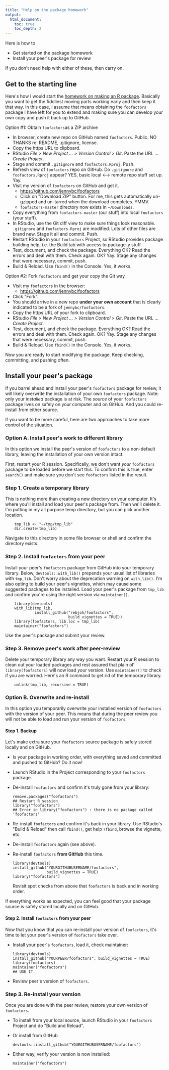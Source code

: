 ```yaml
---
title: "Help on the package homework"
output:
  html_document:
    toc: true 
    toc_depth: 2
---
```


Here is how to

  * Get started on the package homework
  * Install your peer's package for review

If you don't need help with either of these, then carry on.

## Get to the starting line

Here's how I would start the [homework on making an R package](hw09_package.html). Basically you want to get the fiddliest moving parts working early and then keep it that way. In this case, I assume that means obtaining the `foofactors` package I have left for you to extend and making sure you can develop your own copy and push it back up to GitHub.

Option #1: Obtain `foofactors`as a ZIP archive

  * In browser, create new repo on GitHub named `foofactors`. Public. NO THANKS re: README, .gitignore, license.
  * Copy the https URL to clipboard.
  * RStudio *File > New Project ... > Version Control > Git*. Paste the URL ... *Create Project*.
  * Stage and commit `.gitignore` and `foofactors.Rproj`. Push.
  * Refresh view of `foofactors` repo on GitHub. Do `.gitignore` and `foofactors.Rproj` appear? YES, basic local <--> remote repo stuff set up. Yay. 
  * Visit my version of `foofactors` on GitHub and get it.
    - <https://github.com/jennybc/foofactors>
    - Click on "Download ZIP" button. For me, this gets automatically un-gzipped and un-tarred when the download completes. YMMV.
    - `foofactors-master` directory now exists in `~/Downloads`.
  * Copy everything from `foofactors-master` (our stuff) into local `foofactors` (your stuff).
  * In RStudio, use the Git diff view to make sure things look reasonable. `.gitignore` and `foofactors.Rproj` are modified. Lots of other files are brand new. Stage it all and commit. Push.
  * Restart RStudio in your `foofactors` Project, so RStudio provides package building help, i.e. the Build tab with access to package-y stuff.
  * Test, document, and check the package. Everything OK? Read the errors and deal with them. Check again. OK? Yay. Stage any changes that were necessary, commit, push.
  * Build & Reload. Use `fbind()` in the Console. Yes, it works.

Option #2: Fork `foofactors` and get your copy the Git way

  * Visit my `foofactors` in the browser:
    - <https://github.com/jennybc/foofactors>
  * Click "Fork".
  * You should arrive in a new repo **under your own account** that is clearly indicated to be a fork of `jennybc/foofactors`.
  * Copy the https URL of your fork to clipboard.
  * RStudio *File > New Project ... > Version Control > Git*. Paste the URL ... *Create Project*.
  * Test, document, and check the package. Everything OK? Read the errors and deal with them. Check again. OK? Yay. Stage any changes that were necessary, commit, push.
  * Build & Reload. Use `fbind()` in the Console. Yes, it works.

Now you are ready to start modifying the package. Keep checking, committing, and pushing often.

## Install your peer's package

If you barrel ahead and install your peer's `foofactors` package for review, it will likely overwrite the installation of your own `foofactors` package. Note: only your *installed* package is at risk. The *source* of your `foofactors` package lives on safely on your computer and on GitHub. And you could re-install from either source.

If you want to be more careful, here are two approaches to take more control of the situation.

### Option A. Install peer's work to different library

In this option we install the peer's version of `foofactors` to a non-default library, leaving the installation of your own version intact.

First, restart your R session. Specifically, we don't want *your* `foofactors` package to be loaded before we start this. To confirm this is true, enter `search()` and make sure you don't see `foofactors` listed in the result.

### Step 1. Create a temporary library

This is nothing more than creating a new directory on your computer. It's where you'll install and load your peer's package from. Then we'll delete it. I'm putting in my all purpose temp directory, but you can pick another location.

        tmp_lib <- "~/tmp/tmp_lib"
        dir.create(tmp_lib)

Navigate to this directory in some file browser or shell and confirm the directory exists.

### Step 2. Install `foofactors` from your peer

Install your peer's `foofactors` package from GitHub into your temporary library. Below, `devtools::with_lib()` prepends your usual list of libraries with `tmp_lib`. Don't worry about the deprecation warning on `with_lib()`. I'm also opting to build your peer's vignettes, which may cause some suggested packages to be installed. Load your peer's package from `tmp_lib` and confirm you're using the right version via `maintainer()`.

        library(devtools)
        with_lib(tmp_lib,
                 install_github("rebjoh/foofactors",
                                build_vignettes = TRUE))
        library(foofactors, lib.loc = tmp_lib)
        maintainer("foofactors")

Use the peer's package and submit your review.

### Step 3. Remove peer's work after peer-review

Delete your temporary library any way you want. Restart your R session to clean out your loaded packages and rest assured that plain ol' `library(foofactors)` will now load *your* version. Use `maintainer()` to check if you are worried. Here's an R command to get rid of the temporary library.

        unlink(tmp_lib, recursive = TRUE)

### Option B. Overwrite and re-install

In this option you temporarily overwrite your installed version of `foofactors` with the version of your peer. This means that during the peer review you will not be able to load and run your version of `foofactors`.

#### Step 1. Backup

Let's make extra sure your `foofactors` source package is safely stored locally and on GitHub.

  * Is your package in working order, with everything saved and committed and pushed to GitHub? Do it now!
  * Launch RStudio in the Project corresponding to your `foofactors` package.
  * De-install `foofactors` and confirm it's truly gone from your library:

        remove.packages("foofactors")
        ## Restart R session
        library("foofactors")
        ## Error in library("foofactors") : there is no package called ‘foofactors’

  * Re-install `foofactors` and confirm it's back in your library. Use RStudio's "Build & Reload" then call `fbind()`, get help `?fbind`, browse the vignette, etc.
  * De-install `foofactors` again (see above).
  * Re-install `foofactors` __from GitHub__ this time.

        library(devtools)
        install_github("YOURGITHUBUSERNAME/foofactors",
                       build_vignettes = TRUE)
        library("foofactors")

    Revisit spot checks from above that `foofactors` is back and in working order.

If everything works as expected, you can feel good that your package source is safely stored locally and on GitHub.

#### Step 2. Install `foofactors` from your peer

Now that you know that you can re-install your version of `foofactors`, it's time to let your peer's version of `foofactors` take over.

  * Install your peer's `foofactors`, load it, check maintainer:

        library(devtools)
        install_github("YOURPEER/foofactors", build_vignettes = TRUE) 
        library(foofactors)
        maintainer("foofactors")
        ## USE IT

  * Review peer's version of `foofactors`.

### Step 3. Re-install your version

Once you are done with the peer review, restore your own version of `foofactors`.

  * To install from your local source, launch RStudio in your `foofactors` Project and do "Build and Reload".
  * Or install from GitHub

        devtools::install_github("YOURGITHUBUSERNAME/foofactors")

  * Either way, verify your version is now installed:

        maintainer("foofactors")
